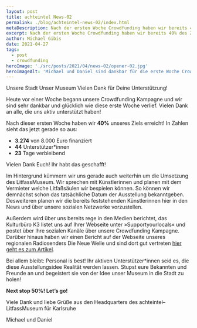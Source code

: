 ```yaml
---
layout: post
title: achteintel News-02
permalink: ./blog/achteintel-news-02/index.html
metaDescription: Nach der ersten Woche Crowdfunding haben wir bereits 40% des Ziels erreicht. Vielen Dank!
excerpt: Nach der ersten Woche Crowdfunding haben wir bereits 40% des Ziels erreicht. Vielen Dank!
author: Michael Gibis
date: 2021-04-27
tags:
  - post
  - crowdfunding
heroImage: './src/posts/2021/04/news-02/opener-02.jpg'
heroImageAlt: 'Michael und Daniel sind dankbar für die erste Woche Crowdfunding'
---
```


Unsere Stadt Unser Museum Vielen Dank für Deine Unterstützung!

Heute vor einer Woche begann unsere Crowdfunding Kampagne und wir sind sehr dankbar und glücklich wie diese erste Woche verlief. Vielen Dank an alle, die uns aktiv unterstützt haben!

Nach dieser ersten Woche haben wir **40%** unseres Ziels erreicht! In Zahlen sieht das jetzt gerade so aus:

- **3.274** von 8.000 Euro finanziert
- **44** Unterstützer*innen
- **23** Tage verbleibend 

Vielen Dank Euch! Ihr habt das geschafft!

Im Hintergrund kümmern wir uns gerade auch weiterhin um die Umsetzung des LitfassMuseum. Wir sprechen mit Künstlerinnen und planen mit dem Vermieter welche Litfaßsäulen wir bespielen können. So können wir demnächst schon das tatsächliche Datum der Ausstellung bekanntgeben. Desweiteren planen wir die bereits feststehenden Künstlerinnen hier in den News und über unsere sozialen Netzwerke vorzustellen.

Außerdem wird über uns bereits rege in den Medien berichtet, das Kulturbüro K3 listet uns auf Ihrer Webseite unter »Supportyourlocals« und postet über Ihre sozialen Kanäle über unsere Crowdfunding Kampagne. Darüber hinaus haben wir einen Bericht auf der Webseite unseres regionalen Radiosenders Die Neue Welle und sind dort gut vertreten [hier geht es zum Artikel](https://www.die-neue-welle.de/display-news/litfassmuseum-kunst-auf-litfasssaeulen-im-karlsruher-stadtgebiet).

Bei allem bleibt: Personal is best! Ihr aktiven Unterstützer*innen seid es, die diese Ausstellungsidee Realität werden lassen. Stupst eure Bekannten und Freunde an und begeistert sie von der Idee unser Museum in die Stadt zu holen!

**Next stop 50%! Let’s go!**

Viele Dank und liebe Grüße aus den Headquarters des achteintel–LitfassMuseum für Karlsruhe

Michael und Daniel
